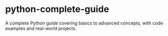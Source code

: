 # python-complete-guide
A complete Python guide covering basics to advanced concepts, with code examples and real-world projects.
